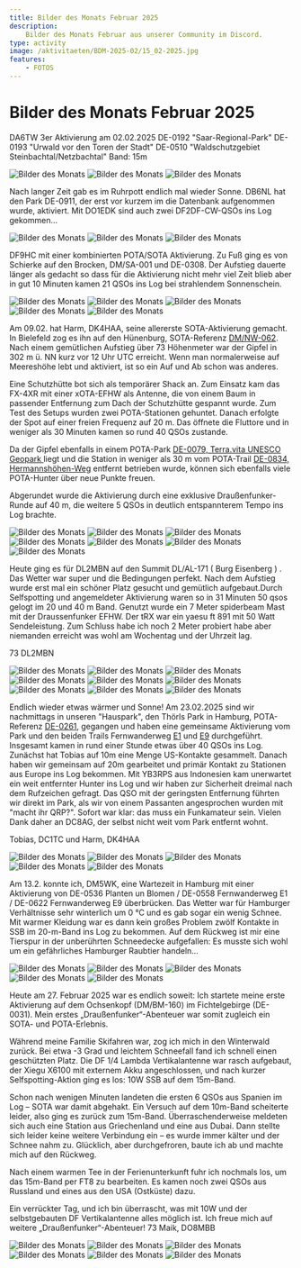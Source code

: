 ```yaml
---
title: Bilder des Monats Februar 2025
description:
    Bilder des Monats Februar aus unserer Community im Discord.
type: activity
image: /aktivitaeten/BDM-2025-02/15_02-2025.jpg
features:
    - FOTOS
---
```


# Bilder des Monats Februar 2025


DA6TW 3er Aktivierung am 02.02.2025
DE-0192 "Saar-Regional-Park"
DE-0193 "Urwald vor den Toren der Stadt"
DE-0510 "Waldschutzgebiet Steinbachtal/Netzbachtal"
Band: 15m

![Bilder des Monats](/aktivitaeten/BDM-2025-02/00_02-2025.jpg)
![Bilder des Monats](/aktivitaeten/BDM-2025-02/01_02-2025.jpg)
![Bilder des Monats](/aktivitaeten/BDM-2025-02/02_02-2025.jpg)

Nach langer Zeit gab es im Ruhrpott endlich mal wieder Sonne. DB6NL hat den Park DE-0911, der erst vor kurzem im die Datenbank aufgenommen wurde, aktiviert. Mit DO1EDK sind auch zwei DF2DF-CW-QSOs ins Log gekommen…

![Bilder des Monats](/aktivitaeten/BDM-2025-02/03_02-2025.jpg)
![Bilder des Monats](/aktivitaeten/BDM-2025-02/04_02-2025.jpg)
![Bilder des Monats](/aktivitaeten/BDM-2025-02/05_02-2025.jpg)

DF9HC mit einer kombinierten POTA/SOTA Aktivierung. Zu Fuß ging es von Schierke auf den Brocken, DM/SA-001 und DE-0308. Der Aufstieg dauerte länger als gedacht so dass für die Aktivierung nicht mehr viel Zeit blieb aber in gut 10 Minuten kamen 21 QSOs ins Log bei strahlendem Sonnenschein.

![Bilder des Monats](/aktivitaeten/BDM-2025-02/06_02-2025.jpg)
![Bilder des Monats](/aktivitaeten/BDM-2025-02/07_02-2025.jpg)
![Bilder des Monats](/aktivitaeten/BDM-2025-02/08_02-2025.jpg)
![Bilder des Monats](/aktivitaeten/BDM-2025-02/09_02-2025.jpg)
![Bilder des Monats](/aktivitaeten/BDM-2025-02/10_02-2025.jpg)

Am 09.02. hat Harm, DK4HAA, seine allererste SOTA-Aktivierung gemacht. In Bielefeld zog es ihn auf den Hünenburg, SOTA-Referenz [DM/NW-062](https://sotl.as/summits/DM/NW-062). Nach einem gemütlichen Aufstieg über 73 Höhenmeter war der Gipfel in 302 m ü. NN kurz vor 12 Uhr UTC erreicht. Wenn man normalerweise auf Meereshöhe lebt und aktiviert, ist so ein Auf und Ab schon was anderes. 

Eine Schutzhütte bot sich als temporärer Shack an. Zum Einsatz kam das FX-4XR mit einer xOTA-EFHW als Antenne, die von einem Baum in passender Entfernung zum Dach der Schutzhütte gespannt wurde. Zum Test des Setups wurden zwei POTA-Stationen gehuntet. Danach erfolgte der Spot auf einer freien Frequenz auf 20 m. Das öffnete die Fluttore und in weniger als 30 Minuten kamen so rund 40 QSOs zustande. 

Da der Gipfel ebenfalls in einem POTA-Park [DE-0079,  Terra.vita UNESCO Geopark
](https://pota.app/#/park/DE-0079) liegt und die Station in weniger als 30 m vom POTA-Trail [DE-0834, Hermannshöhen-Weg](https://pota.app/#/park/DE-0834) entfernt betrieben wurde, können sich ebenfalls viele POTA-Hunter über neue Punkte freuen.

Abgerundet wurde die Aktivierung durch eine exklusive Draußenfunker-Runde auf 40 m, die weitere 5 QSOs in deutlich entspannterem Tempo ins Log brachte.

![Bilder des Monats](/aktivitaeten/BDM-2025-02/11_02-2025.jpg)
![Bilder des Monats](/aktivitaeten/BDM-2025-02/12_02-2025.jpg)
![Bilder des Monats](/aktivitaeten/BDM-2025-02/13_02-2025.jpg)
![Bilder des Monats](/aktivitaeten/BDM-2025-02/14_02-2025.jpg)
![Bilder des Monats](/aktivitaeten/BDM-2025-02/15_02-2025.jpg)
![Bilder des Monats](/aktivitaeten/BDM-2025-02/16_02-2025.jpg)
![Bilder des Monats](/aktivitaeten/BDM-2025-02/17_02-2025.jpg)

Heute ging es für DL2MBN auf den Summit DL/AL-171 ( Burg Eisenberg ) . Das Wetter war super und die Bedingungen perfekt. Nach dem Aufstieg wurde erst mal ein schöner Platz gesucht und gemütlich aufgebaut.Durch Selfspotting und angemeldeter Aktivierung waren so in 31 Minuten 50 qsos gelogt im 20 und 40 m Band. Genutzt wurde ein 7 Meter spiderbeam Mast mit der Draussenfunker EFHW. Der tRX war ein yaesu ft 891 mit 50 Watt Sendeleistung. Zum Schluss habe ich noch 2 Meter probiert habe aber niemanden erreicht was wohl am Wochentag und der Uhrzeit lag. 

73 DL2MBN

![Bilder des Monats](/aktivitaeten/BDM-2025-02/18_02-2025.jpg)
![Bilder des Monats](/aktivitaeten/BDM-2025-02/19_02-2025.jpg)
![Bilder des Monats](/aktivitaeten/BDM-2025-02/20_02-2025.jpg)
![Bilder des Monats](/aktivitaeten/BDM-2025-02/21_02-2025.jpg)
![Bilder des Monats](/aktivitaeten/BDM-2025-02/22_02-2025.jpg)
![Bilder des Monats](/aktivitaeten/BDM-2025-02/23_02-2025.jpg)
![Bilder des Monats](/aktivitaeten/BDM-2025-02/24_02-2025.jpg)
![Bilder des Monats](/aktivitaeten/BDM-2025-02/25_02-2025.jpg)
![Bilder des Monats](/aktivitaeten/BDM-2025-02/26_02-2025.jpg)

Endlich wieder etwas wärmer und Sonne! Am 23.02.2025 sind wir nachmittags in unseren "Hauspark", den Thörls Park in Hamburg, POTA-Referenz [DE-0261](https://pota.app/#/park/DE-0261), gegangen und haben eine gemeinsame Aktivierung vom Park und den beiden Trails Fernwanderweg [E1](https://pota.app/#/park/DE-0558) und [E9](https://pota.app/#/park/DE-0622) durchgeführt. Insgesamt kamen in rund einer Stunde etwas über 40 QSOs ins Log. Zunächst hat Tobias auf 10m eine Menge US-Kontakte gesammelt. Danach haben wir gemeinsam auf 20m gearbeitet und primär Kontakt zu Stationen aus Europe ins Log bekommen. Mit YB3RPS aus Indonesien kam unerwartet ein weit entfernter Hunter ins Log und wir haben zur Sicherheit dreimal nach dem Rufzeichen gefragt. Das QSO mit der geringsten Entfernung führten wir direkt im Park, als wir von einem Passanten angesprochen wurden mit "macht ihr QRP?". Sofort war klar: das muss ein Funkamateur sein. Vielen Dank daher an DC8AG, der selbst nicht weit vom Park entfernt wohnt. 

Tobias, DC1TC und Harm, DK4HAA

![Bilder des Monats](/aktivitaeten/BDM-2025-02/27_02-2025.jpg)
![Bilder des Monats](/aktivitaeten/BDM-2025-02/28_02-2025.jpg)
![Bilder des Monats](/aktivitaeten/BDM-2025-02/29_02-2025.jpg)
![Bilder des Monats](/aktivitaeten/BDM-2025-02/30_02-2025.jpg)
![Bilder des Monats](/aktivitaeten/BDM-2025-02/31_02-2025.jpg)

Am 13.2. konnte ich, DM5WK, eine Wartezeit in Hamburg mit einer Aktivierung von DE-0536 Planten un Blomen / DE-0558 Fernwanderweg E1 / DE-0622 Fernwanderweg E9 überbrücken. Das Wetter war für Hamburger Verhältnisse sehr winterlich um 0 °C und es gab sogar ein wenig Schnee. Mit warmer Kleidung war es dann kein großes Problem zwölf Kontakte in SSB im 20-m-Band ins Log zu bekommen. Auf dem Rückweg ist mir eine Tierspur in der unberührten Schneedecke aufgefallen: Es musste sich wohl um ein gefährliches Hamburger Raubtier handeln...

![Bilder des Monats](/aktivitaeten/BDM-2025-02/32_02-2025.jpg)
![Bilder des Monats](/aktivitaeten/BDM-2025-02/33_02-2025.jpg)
![Bilder des Monats](/aktivitaeten/BDM-2025-02/34_02-2025.jpg)
![Bilder des Monats](/aktivitaeten/BDM-2025-02/35_02-2025.jpg)
![Bilder des Monats](/aktivitaeten/BDM-2025-02/36_02-2025.jpg)

Heute am 27. Februar 2025 war es endlich soweit: Ich startete meine erste Aktivierung auf dem Ochsenkopf (DM/BM-160) im Fichtelgebirge (DE-0031). Mein erstes „Draußenfunker“-Abenteuer war somit zugleich ein SOTA- und POTA-Erlebnis.

Während meine Familie Skifahren war, zog ich mich in den Winterwald zurück. Bei etwa -3 Grad und leichtem Schneefall fand ich schnell einen geschützten Platz. Die DF 1/4 Lambda Vertikalantenne war rasch aufgebaut, der Xiegu X6100 mit externem Akku angeschlossen, und nach kurzer Selfspotting-Aktion ging es los: 10W SSB auf dem 15m-Band.

Schon nach wenigen Minuten landeten die ersten 6 QSOs aus Spanien im Log – SOTA war damit abgehakt. Ein Versuch auf dem 10m-Band scheiterte leider, also ging es zurück zum 15m-Band. Überraschenderweise meldeten sich auch eine Station aus Griechenland und eine aus Dubai. Dann stellte sich leider keine weitere Verbindung ein – es wurde immer kälter und der Schnee nahm zu. Glücklich, aber durchgefroren, baute ich ab und machte mich auf den Rückweg.

Nach einem warmen Tee in der Ferienunterkunft fuhr ich nochmals los, um das 15m-Band per FT8 zu bearbeiten. Es kamen noch zwei QSOs aus Russland und eines aus den USA (Ostküste) dazu.

Ein verrückter Tag, und ich bin überrascht, was mit 10W und der selbstgebauten DF Vertikalantenne alles möglich ist. Ich freue mich auf weitere „Draußenfunker“-Abenteuer! 73 Maik, DO8MBB

![Bilder des Monats](/aktivitaeten/BDM-2025-02/37_02-2025.jpg)
![Bilder des Monats](/aktivitaeten/BDM-2025-02/38_02-2025.jpg)
![Bilder des Monats](/aktivitaeten/BDM-2025-02/39_02-2025.jpg)
![Bilder des Monats](/aktivitaeten/BDM-2025-02/40_02-2025.jpg)
![Bilder des Monats](/aktivitaeten/BDM-2025-02/41_02-2025.jpg)
![Bilder des Monats](/aktivitaeten/BDM-2025-02/42_02-2025.jpg)

